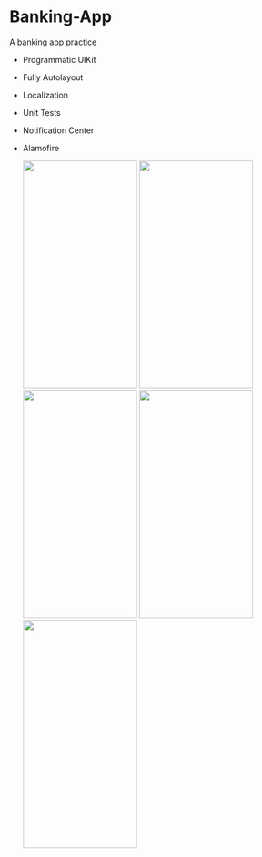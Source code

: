 # Banking-App
A banking app practice

- Programmatic UIKit
- Fully Autolayout
- Localization
- Unit Tests
- Notification Center
- Alamofire


  <img src="https://github.com/ardabho/Banking-App/assets/83502600/4d2b993b-2f3a-436a-9300-6a5462a3853e" width="200" height="400">
  <img src="https://github.com/ardabho/Banking-App/assets/83502600/eccd5448-e21d-4137-b436-b30bea29006b" width="200" height="400">
  <img src="https://github.com/ardabho/Banking-App/assets/83502600/855784da-7e9c-49b6-a9f3-d64407b356d8" width="200" height="400">
  <img src="https://github.com/ardabho/Banking-App/assets/83502600/46b3d208-da1a-4581-bd50-731506d5c85d" width="200" height="400">
  <img src="https://github.com/ardabho/Banking-App/assets/83502600/010c4bca-f651-49a5-b83d-19a131216a49" width="200" height="400">

